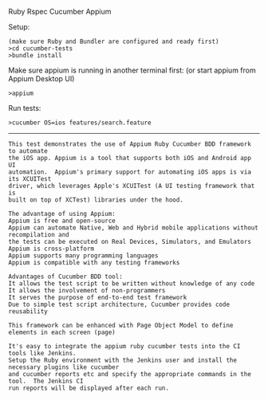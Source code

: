 Ruby
Rspec
Cucumber
Appium


Setup: 

    (make sure Ruby and Bundler are configured and ready first)
    >cd cucumber-tests
    >bundle install

Make sure appium is running in another terminal first:
(or start appium from Appium Desktop UI)

    >appium 

Run tests:

    >cucumber OS=ios features/search.feature   
    
  -------------------  
    This test demonstrates the use of Appium Ruby Cucumber BDD framework to automate
    the iOS app. Appium is a tool that supports both iOS and Android app UI
    automation.  Appium's primary support for automating iOS apps is via its XCUITest 
    driver, which leverages Apple's XCUITest (A UI testing framework that is 
    built on top of XCTest) libraries under the hood.
    
    The advantage of using Appium: 
    Appium is free and open-source
    Appium can automate Native, Web and Hybrid mobile applications without recompilation and 
    the tests can be executed on Real Devices, Simulators, and Emulators
    Appium is cross-platform
    Appium supports many programming languages
    Appium is compatible with any testing frameworks
    
    Advantages of Cucumber BDD tool:
    It allows the test script to be written without knowledge of any code
    It allows the involvement of non-programmers
    It serves the purpose of end-to-end test framework 
    Due to simple test script architecture, Cucumber provides code reusability

    This framework can be enhanced with Page Object Model to define elements in each screen (page)
        
    It's easy to integrate the appium ruby cucumber tests into the CI tools like Jenkins.
    Setup the Ruby environment with the Jenkins user and install the necessary plugins like cucumber 
    and cucumber reports etc and specify the appropriate commands in the tool.  The Jenkins CI
    run reports will be displayed after each run.
    
    
   
